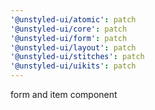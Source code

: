 ```yaml
---
'@unstyled-ui/atomic': patch
'@unstyled-ui/core': patch
'@unstyled-ui/form': patch
'@unstyled-ui/layout': patch
'@unstyled-ui/stitches': patch
'@unstyled-ui/uikits': patch
---
```


form and item component
